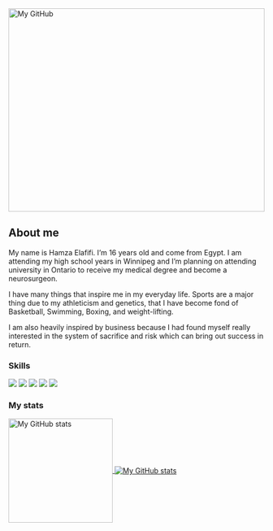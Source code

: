 <img width="100%" height="400px" align="center" object-fit="none" src="https://images.unsplash.com/photo-1461749280684-dccba630e2f6?ixlib=rb-1.2.1&ixid=MnwxMjA3fDB8MHxwaG90by1wYWdlfHx8fGVufDB8fHx8&auto=format&fit=crop&w=1169&q=80" alt="My GitHub" />

## About me

My name is Hamza Elafifi. I’m 16 years old and come from Egypt. I am attending my high school years in Winnipeg and I’m planning on attending university in Ontario to receive my medical degree and become a neurosurgeon. 

I have many things that inspire me in my everyday life. Sports are a major thing due to my athleticism and genetics, that I have become fond of Basketball, Swimming, Boxing, and weight-lifting. 

I am also heavily inspired by business because I had found myself really interested in the system of sacrifice and risk which can bring out success in return.

### Skills

![](https://img.shields.io/badge/code-javascript-informational?style=for-the-badge&logo=javascript&logoColor=white&color=51be8d)
![](https://img.shields.io/badge/code-node-informational?style=for-the-badge&logo=javascript&logoColor=white&color=51be8d)
![](https://img.shields.io/badge/code-c%23-informational?style=for-the-badge&logo=csharp&logoColor=white&color=51be8d)
![](https://img.shields.io/badge/web-html-informational?style=for-the-badge&logo=html5&logoColor=white&color=51be8d)
![](https://img.shields.io/badge/web-css-informational?style=for-the-badge&logo=css3&logoColor=white&color=51be8d)

### My stats

<a href="https://github.com/hamza-exe">
  <img height="205px" align="center" src="https://github-readme-stats.vercel.app/api?username=hamza-exe&theme=vue&show_icons=true" alt="My GitHub stats" />
</a>
<a href="https://github.com/hamza-exe">
  <img align="center" src="https://github-readme-stats.vercel.app/api/top-langs/?username=hamza-exe&theme=vue&hide=Ruby&show_icons=true&langs_count=3" alt="My 
  GitHub stats"/>
</a>
